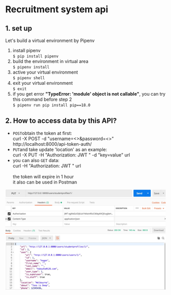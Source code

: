 # Recruitment system api

## 1. set up
Let's build a virtual environment by Pipenv<br>
1. install pipenv<br>
    `$ pip install pipenv`
2. build the environment in virtual area  
    `$ pipenv install`
3. active your virtual environment  
    `$ pipenv shell`
4. exit your virtual environment  
    `$ exit` 
5. if you get error **"TypeError: 'module' object is not callable"**, you can try this command before step 2  
    `$ pipenv run pip install pip==18.0`
        
## 2. How to access data by this API?
* `POST`obtain the token at first:<br>
curl -X POST -d "username=<>&password=<>" http://localhost:8000/api-token-auth/<br>
* `PUT`and take update 'location' as an example:<br>
curl -X PUT -H "Authorization: JWT <token>" -d "key=value" url <br>
* you can also `GET` data:<br>
curl -H "Authorization: JWT <token>" url  
<br>the token will expire in 1 hour<br>
it also can be used in Postman<br>

![Image text](https://raw.githubusercontent.com/Par-sad/hyrespace/master/img-folder/inro1.jpg)  
